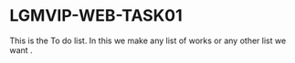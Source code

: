 # LGMVIP-WEB-TASK01
This is the To do list.
In this we make any list of works or any other list we want .
